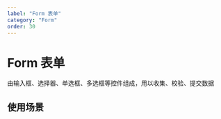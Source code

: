 ```yaml
---
label: "Form 表单"
category: "Form"
order: 30
---
```


# Form 表单

由输入框、选择器、单选框、多选框等控件组成，用以收集、校验、提交数据

## 使用场景
